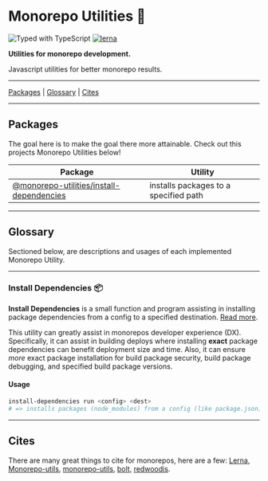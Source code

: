 # Monorepo Utilities 🧱

![Typed with TypeScript](https://flat.badgen.net/badge/icon/Typed?icon=typescript&label&labelColor=blue&color=555555)
[![lerna](https://img.shields.io/badge/maintained%20with-lerna-cc00ff.svg)](https://lerna.js.org/)

**Utilities for monorepo development.**

Javascript utilities for better monorepo results.

---

[Packages](#packages) | [Glossary](#glossary) | [Cites](#cites)

---

## Packages

The goal here is to make the goal there more attainable. Check out this projects Monorepo Utilities below!

| Package                                                                    | Utility                                     |
| -------------------------------------------------------------------------- | ------------------------------------------- |
| [@monorepo-utilities/install-dependencies](/packages/install-dependencies) | installs packages to a specified path |

---

## Glossary

Sectioned below, are descriptions and usages of each implemented Monorepo Utility.

---

### Install Dependencies 📦

**Install Dependencies** is a small function and program assisting in installing package dependencies from a config to a specified destination. [Read more](/packages/install-dependencies#why). 

This utility can greatly assist in monorepos developer experience (DX). Specifically, it can assist in building deploys where installing **exact** package dependencies can benefit deployment size and time. Also, it can ensure _more_ exact package installation for build package security, build package debugging, and specified build package versions.

#### Usage

```sh
install-dependencies run <config> <dest>
# => installs packages (node_modules) from a config (like package.json) to a specified path
```

---

## Cites

There are many great things to cite for monorepos, here are a few: [Lerna](https://github.com/lerna/lerna), [Monorepo-utils](https://github.com/azu/monorepo-utils), [monorepo-utils](https://github.com/azu/monorepo-utils), [bolt](https://github.com/boltpkg/bolt), [redwoodjs](https://redwoodjs.com/).
